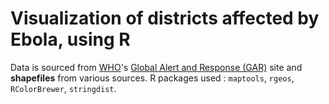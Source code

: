 # Visualization of districts affected by Ebola, using R

Data is sourced from [WHO](http://www.who.int/en/)'s [Global Alert and Response (GAR)](http://www.who.int/csr/don/archive/year/2014/en/) site and **shapefiles** from various sources. R packages used : `maptools`, `rgeos`, `RColorBrewer`, `stringdist`.